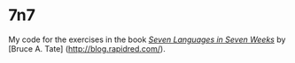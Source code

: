 # 7n7
My code for the exercises in the book [_Seven Languages in Seven Weeks_](https://pragprog.com/book/btlang/seven-languages-in-seven-weeks) by [Bruce A. Tate] (http://blog.rapidred.com/).
